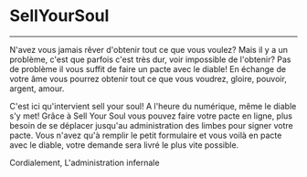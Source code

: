 # SellYourSoul
---------------
N'avez vous jamais rêver d'obtenir tout ce que vous voulez? Mais il y a un problème, c'est que parfois c'est très dur, voir impossible de l'obtenir? Pas de problème il vous suffit de faire un pacte avec le diable! En échange de votre âme vous pourrez obtenir tout ce que vous voudrez, gloire, pouvoir, argent, amour.

C'est ici qu'intervient sell your soul! A l'heure du numérique, même le diable s'y met! Grâce à Sell Your Soul vous pouvez faire votre pacte en ligne, plus besoin de se déplacer jusqu'au administration des limbes pour signer votre pacte. Vous n'avez qu'à remplir le petit formulaire et vous voilà en pacte avec le diable, votre demande sera livré le plus vite possible.

Cordialement, L'administration infernale
